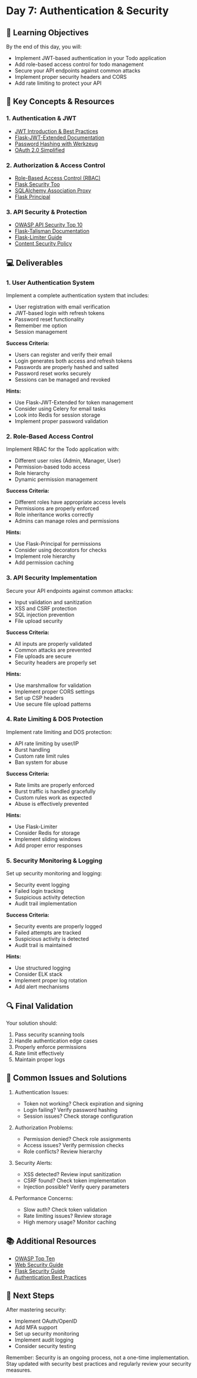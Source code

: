 # Day 7: Authentication & Security

## 🎯 Learning Objectives

By the end of this day, you will:
- Implement JWT-based authentication in your Todo application
- Add role-based access control for todo management
- Secure your API endpoints against common attacks
- Implement proper security headers and CORS
- Add rate limiting to protect your API

## 📝 Key Concepts & Resources

### 1. Authentication & JWT
- [JWT Introduction & Best Practices](https://jwt.io/introduction)
- [Flask-JWT-Extended Documentation](https://flask-jwt-extended.readthedocs.io/)
- [Password Hashing with Werkzeug](https://werkzeug.palletsprojects.com/en/2.0.x/utils/#module-werkzeug.security)
- [OAuth 2.0 Simplified](https://www.oauth.com/)

### 2. Authorization & Access Control
- [Role-Based Access Control (RBAC)](https://auth0.com/docs/authorization/rbac/)
- [Flask Security Too](https://flask-security-too.readthedocs.io/)
- [SQLAlchemy Association Proxy](https://docs.sqlalchemy.org/en/14/orm/extensions/associationproxy.html)
- [Flask Principal](https://pythonhosted.org/Flask-Principal/)

### 3. API Security & Protection
- [OWASP API Security Top 10](https://owasp.org/www-project-api-security/)
- [Flask-Talisman Documentation](https://github.com/GoogleCloudPlatform/flask-talisman)
- [Flask-Limiter Guide](https://flask-limiter.readthedocs.io/)
- [Content Security Policy](https://content-security-policy.com/)

## 💻 Deliverables

### 1. User Authentication System

Implement a complete authentication system that includes:
- User registration with email verification
- JWT-based login with refresh tokens
- Password reset functionality
- Remember me option
- Session management

**Success Criteria:**
- Users can register and verify their email
- Login generates both access and refresh tokens
- Passwords are properly hashed and salted
- Password reset works securely
- Sessions can be managed and revoked

**Hints:**
- Use Flask-JWT-Extended for token management
- Consider using Celery for email tasks
- Look into Redis for session storage
- Implement proper password validation

### 2. Role-Based Access Control

Implement RBAC for the Todo application with:
- Different user roles (Admin, Manager, User)
- Permission-based todo access
- Role hierarchy
- Dynamic permission management

**Success Criteria:**
- Different roles have appropriate access levels
- Permissions are properly enforced
- Role inheritance works correctly
- Admins can manage roles and permissions

**Hints:**
- Use Flask-Principal for permissions
- Consider using decorators for checks
- Implement role hierarchy
- Add permission caching

### 3. API Security Implementation

Secure your API endpoints against common attacks:
- Input validation and sanitization
- XSS and CSRF protection
- SQL injection prevention
- File upload security

**Success Criteria:**
- All inputs are properly validated
- Common attacks are prevented
- File uploads are secure
- Security headers are properly set

**Hints:**
- Use marshmallow for validation
- Implement proper CORS settings
- Set up CSP headers
- Use secure file upload patterns

### 4. Rate Limiting & DOS Protection

Implement rate limiting and DOS protection:
- API rate limiting by user/IP
- Burst handling
- Custom rate limit rules
- Ban system for abuse

**Success Criteria:**
- Rate limits are properly enforced
- Burst traffic is handled gracefully
- Custom rules work as expected
- Abuse is effectively prevented

**Hints:**
- Use Flask-Limiter
- Consider Redis for storage
- Implement sliding windows
- Add proper error responses

### 5. Security Monitoring & Logging

Set up security monitoring and logging:
- Security event logging
- Failed login tracking
- Suspicious activity detection
- Audit trail implementation

**Success Criteria:**
- Security events are properly logged
- Failed attempts are tracked
- Suspicious activity is detected
- Audit trail is maintained

**Hints:**
- Use structured logging
- Consider ELK stack
- Implement proper log rotation
- Add alert mechanisms

## 🔍 Final Validation

Your solution should:
1. Pass security scanning tools
2. Handle authentication edge cases
3. Properly enforce permissions
4. Rate limit effectively
5. Maintain proper logs

## 🚨 Common Issues and Solutions

1. Authentication Issues:
   - Token not working? Check expiration and signing
   - Login failing? Verify password hashing
   - Session issues? Check storage configuration

2. Authorization Problems:
   - Permission denied? Check role assignments
   - Access issues? Verify permission checks
   - Role conflicts? Review hierarchy

3. Security Alerts:
   - XSS detected? Review input sanitization
   - CSRF found? Check token implementation
   - Injection possible? Verify query parameters

4. Performance Concerns:
   - Slow auth? Check token validation
   - Rate limiting issues? Review storage
   - High memory usage? Monitor caching

## 📚 Additional Resources

- [OWASP Top Ten](https://owasp.org/www-project-top-ten/)
- [Web Security Guide](https://infosec.mozilla.org/guidelines/web_security)
- [Flask Security Guide](https://flask.palletsprojects.com/en/2.0.x/security/)
- [Authentication Best Practices](https://auth0.com/blog/authentication-best-practices/)

## 🎉 Next Steps

After mastering security:
- Implement OAuth/OpenID
- Add MFA support
- Set up security monitoring
- Implement audit logging
- Consider security testing

Remember: Security is an ongoing process, not a one-time implementation. Stay updated with security best practices and regularly review your security measures. 